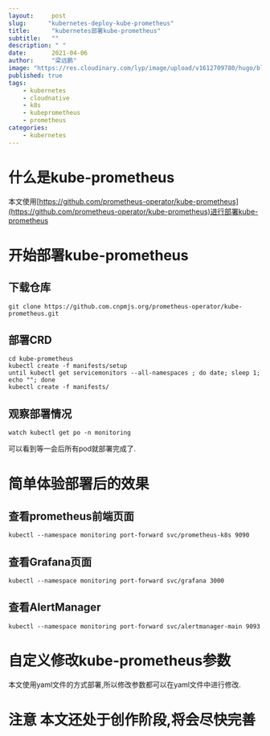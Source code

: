 ```yaml
---
layout:     post 
slug:      "kubernetes-deploy-kube-prometheus"
title:      "kubernetes部署kube-prometheus"
subtitle:   ""
description: " "
date:       2021-04-06
author:     "梁远鹏"
image: "https://res.cloudinary.com/lyp/image/upload/v1612709780/hugo/blog.github.io/pexels-matt-hardy-2568001.jpg"
published: true
tags:
    - kubernetes
    - cloudnative
    - k8s
    - kubeprometheus
    - prometheus
categories: 
    - kubernetes
---  
```


# 什么是kube-prometheus  
本文使用[https://github.com/prometheus-operator/kube-prometheus](https://github.com/prometheus-operator/kube-prometheus)进行部署kube-prometheus

# 开始部署kube-prometheus

## 下载仓库  

```shell
git clone https://github.com.cnpmjs.org/prometheus-operator/kube-prometheus.git
```  

## 部署CRD  

```shell
cd kube-prometheus
kubectl create -f manifests/setup
until kubectl get servicemonitors --all-namespaces ; do date; sleep 1; echo ""; done
kubectl create -f manifests/
```  

## 观察部署情况  
```shell
watch kubectl get po -n monitoring
```  

可以看到等一会后所有pod就部署完成了.  

# 简单体验部署后的效果

## 查看prometheus前端页面  

```shell
kubectl --namespace monitoring port-forward svc/prometheus-k8s 9090
```  

## 查看Grafana页面  
```shell
kubectl --namespace monitoring port-forward svc/grafana 3000
```

## 查看AlertManager  
```shell
kubectl --namespace monitoring port-forward svc/alertmanager-main 9093
```  

# 自定义修改kube-prometheus参数  

本文使用yaml文件的方式部署,所以修改参数都可以在yaml文件中进行修改.

# 注意 本文还处于创作阶段,将会尽快完善